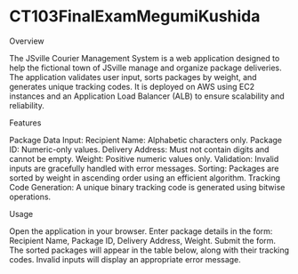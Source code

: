# CT103FinalExamMegumiKushida

Overview

The JSville Courier Management System is a web application designed to help the fictional town of JSville manage and organize package deliveries. The application validates user input, sorts packages by weight, and generates unique tracking codes. It is deployed on AWS using EC2 instances and an Application Load Balancer (ALB) to ensure scalability and reliability.

Features

Package Data Input:
Recipient Name: Alphabetic characters only.
Package ID: Numeric-only values.
Delivery Address: Must not contain digits and cannot be empty.
Weight: Positive numeric values only.
Validation:
Invalid inputs are gracefully handled with error messages.
Sorting:
Packages are sorted by weight in ascending order using an efficient algorithm.
Tracking Code Generation:
A unique binary tracking code is generated using bitwise operations.

Usage

Open the application in your browser.
Enter package details in the form:
Recipient Name, Package ID, Delivery Address, Weight.
Submit the form.
The sorted packages will appear in the table below, along with their tracking codes.
Invalid inputs will display an appropriate error message.
